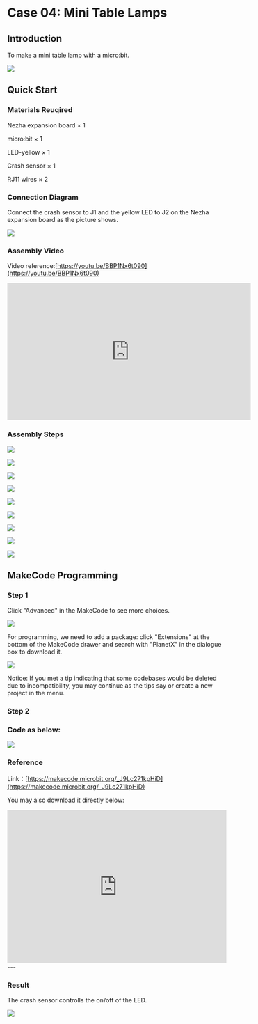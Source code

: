 # Case 04: Mini Table Lamps

## Introduction
To make a mini table lamp with a micro:bit. 

![](./images/case_04_01.png)

## Quick Start


### Materials Reuqired

Nezha expansion board × 1

micro:bit × 1

LED-yellow × 1

Crash sensor × 1

RJ11 wires × 2






### Connection Diagram 

Connect the crash sensor to J1 and the yellow LED to J2 on the Nezha expansion board as the picture shows.


![](./images/case_04_03.png)

### Assembly Video


Video reference:[https://youtu.be/BBP1Nx6t090](https://youtu.be/BBP1Nx6t090)


<iframe width="560" height="315" src="https://www.youtube.com/embed/BBP1Nx6t090" frameborder="0" allow="accelerometer; autoplay; clipboard-write; encrypted-media; gyroscope; picture-in-picture" allowfullscreen></iframe>


### Assembly Steps

![](./images/case_step_04_01.png)

![](./images/case_step_04_02.png)

![](./images/case_step_04_03.png)

![](./images/case_step_04_04.png)

![](./images/case_step_04_05.png)

![](./images/case_step_04_06.png)

![](./images/case_step_04_07.png)

![](./images/case_step_04_08.png)

![](./images/case_step_04_09.png)



## MakeCode Programming

### Step 1
Click "Advanced" in the MakeCode to see more choices.

![](./images/case_01_10.png)

For programming, we need to add a package: click "Extensions" at the bottom of the MakeCode drawer and search with "PlanetX" in the dialogue box to download it. 

![](./images/case_01_11.png)

Notice: If you met a tip indicating that some codebases would be deleted due to incompatibility, you may continue as the tips say or create a new project in the menu. 

### Step 2

### Code as below:

![](./images/case_04_10.png)


### Reference
Link：[https://makecode.microbit.org/_J9Lc271kpHiD](https://makecode.microbit.org/_J9Lc271kpHiD)

You may also download it directly below:

<div style="position:relative;height:0;padding-bottom:70%;overflow:hidden;"><iframe style="position:absolute;top:0;left:0;width:100%;height:100%;" src="https://makecode.microbit.org/#pub:_J9Lc271kpHiD" frameborder="0" sandbox="allow-popups allow-forms allow-scripts allow-same-origin"></iframe></div>  
---

### Result
The crash sensor controlls the on/off of the LED. 


![](./images/case-gif-04.gif)
